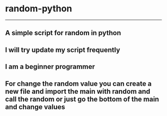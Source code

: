 # random-python
------------------------------------------------------------

A simple script for random in python
------------------------------------------------------------

I will try update my script frequently
------------------------------------------------------------

I am a beginner programmer 
------------------------------------------------------------

For change the random value you can create a new file and import the main with random and call the random or just go  the bottom of the main and change values
------------------------------------------------------------
